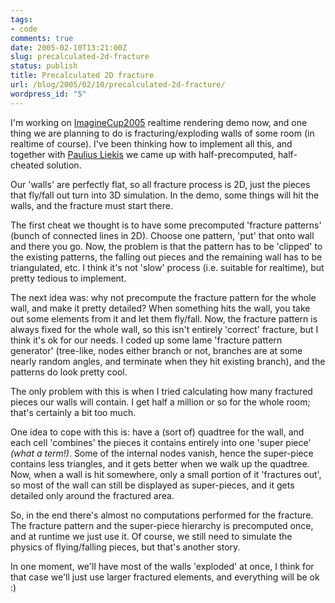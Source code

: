```yaml
---
tags:
- code
comments: true
date: 2005-02-10T13:21:00Z
slug: precalculated-2d-fracture
status: publish
title: Precalculated 2D fracture
url: /blog/2005/02/10/precalculated-2d-fracture/
wordpress_id: "5"
---
```


I'm working on [ImagineCup2005](http://imagine.thespoke.net/invitationals/rendering.aspx) realtime rendering demo now, and one thing we are planning to do is fracturing/exploding walls of some room (in realtime of course). I've been thinking how to implement all this, and together with [Paulius Liekis](http://www.nesnausk.org/members.php#2) we came up with half-precomputed, half-cheated solution.



Our 'walls' are perfectly flat, so all fracture process is 2D, just the pieces that fly/fall out turn into 3D simulation. In the demo, some things will hit the walls, and the fracture must start there.



The first cheat we thought is to have some precomputed 'fracture patterns' (bunch of connected lines in 2D). Choose one pattern, 'put' that onto wall and there you go. Now, the problem is that the pattern has to be 'clipped' to the existing patterns, the falling out pieces and the remaining wall has to be triangulated, etc. I think it's not 'slow' process (i.e. suitable for realtime), but pretty tedious to implement.



The next idea was: why not precompute the fracture pattern for the whole wall, and make it pretty detailed? When something hits the wall, you take out some elements from it and let them fly/fall. Now, the fracture pattern is always fixed for the whole wall, so this isn't entirely 'correct' fracture, but I think it's ok for our needs. I coded up some lame 'fracture pattern generator' (tree-like, nodes either branch or not, branches are at some nearly random angles, and terminate when they hit existing branch), and the patterns do look pretty cool.



The only problem with this is when I tried calculating how many fractured pieces our walls will contain. I get half a million or so for the whole room; that's certainly a bit too much.



One idea to cope with this is: have a (sort of) quadtree for the wall, and each cell 'combines' the pieces it contains entirely into one 'super piece' _(what a term!)_. Some of the internal nodes vanish, hence the super-piece contains less triangles, and it gets better when we walk up the quadtree. Now, when a wall is hit somewhere, only a small portion of it 'fractures out', so most of the wall can still be displayed as super-pieces, and it gets detailed only around the fractured area.



So, in the end there's almost no computations performed for the fracture. The fracture pattern and the super-piece hierarchy is precomputed once, and at runtime we just use it. Of course, we still need to simulate the physics of flying/falling pieces, but that's another story.



In one moment, we'll have most of the walls 'exploded' at once, I think for that case we'll just use larger fractured elements, and everything will be ok :)


